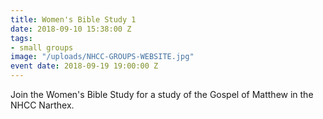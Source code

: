 ```yaml
---
title: Women's Bible Study 1
date: 2018-09-10 15:38:00 Z
tags:
- small groups
image: "/uploads/NHCC-GROUPS-WEBSITE.jpg"
event date: 2018-09-19 19:00:00 Z
---
```


Join the Women's Bible Study for a study of the Gospel of Matthew in the NHCC Narthex.